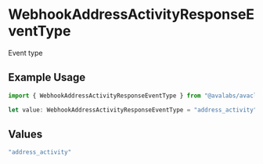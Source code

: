 # WebhookAddressActivityResponseEventType

Event type

## Example Usage

```typescript
import { WebhookAddressActivityResponseEventType } from "@avalabs/avacloud-sdk/models/components";

let value: WebhookAddressActivityResponseEventType = "address_activity";
```

## Values

```typescript
"address_activity"
```